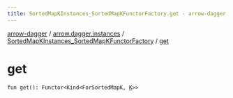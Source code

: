 ```yaml
---
title: SortedMapKInstances_SortedMapKFunctorFactory.get - arrow-dagger
---
```


[arrow-dagger](../../index.html) / [arrow.dagger.instances](../index.html) / [SortedMapKInstances_SortedMapKFunctorFactory](index.html) / [get](./get.html)

# get

`fun get(): Functor<Kind<ForSortedMapK, `[`K`](index.html#K)`>>`